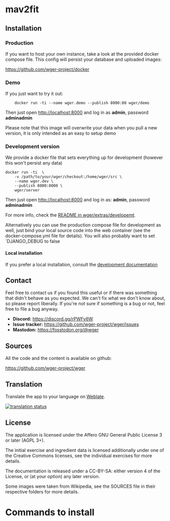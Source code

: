 ﻿# mav2fit

## Installation



### Production

If you want to host your own instance, take a look at the provided docker
compose file. This config will persist your database and uploaded images:

<https://github.com/wger-project/docker>

### Demo

If you just want to try it out:

```shell script
    docker run -ti --name wger.demo --publish 8000:80 wger/demo
```

Then just open <http://localhost:8000> and log in as **admin**, password **adminadmin**

Please note that this image will overwrite your data when you pull a new version,
it is only intended as an easy to setup demo

### Development version

We provide a docker file that sets everything up for development (however this won't
persist any data)

````shell script
docker run -ti  \
    -v /path/to/your/wger/checkout:/home/wger/src \
    --name wger.dev \
    --publish 8000:8000 \ 
    wger/server
````

Then just open <http://localhost:8000> and log in as: **admin**, password **adminadmin**

For more info, check the [README in wger/extras/developemt](
./extras/docker/development/README.md
).

Alternatively you can use the production compose file for development as well,
just bind your local source code into the web container (see the docker-compose.yml
file for details). You will also probably want to set `DJANGO_DEBUG to false

#### Local installation

If you prefer a local installation, consult the
[development documentation](https://wger.readthedocs.io/en/latest/development.html)

## Contact

Feel free to contact us if you found this useful or if there was something that
didn't behave as you expected. We can't fix what we don't know about, so please
report liberally. If you're not sure if something is a bug or not, feel free to
file a bug anyway.

* **Discord:** <https://discord.gg/rPWFv6W>
* **Issue tracker:** <https://github.com/wger-project/wger/issues>
* **Mastodon:** <https://fosstodon.org/@wger>

## Sources

All the code and the content is available on github:

<https://github.com/wger-project/wger>

## Translation

Translate the app to your language on [Weblate](https://hosted.weblate.org/engage/wger/).

[![translation status](https://hosted.weblate.org/widgets/wger/-/multi-blue.svg)](https://hosted.weblate.org/engage/wger/)

## License

The application is licensed under the Affero GNU General Public License 3 or
later (AGPL 3+).

The initial exercise and ingredient data is licensed additionally under one of
the Creative Commons licenses, see the individual exercises for more details.

The documentation is released under a CC-BY-SA: either version 4 of the License,
or (at your option) any later version.

Some images were taken from Wikipedia, see the SOURCES file in their respective
folders for more details.



# Commands to install





